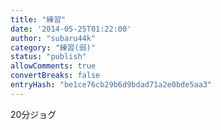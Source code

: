 ```yaml
---
title: "練習"
date: '2014-05-25T01:22:00'
author: "subaru44k"
category: "練習(弱)"
status: "publish"
allowComments: true
convertBreaks: false
entryHash: "be1ce76cb29b6d9bdad71a2e0bde5aa3"
---
```

20分ジョグ
